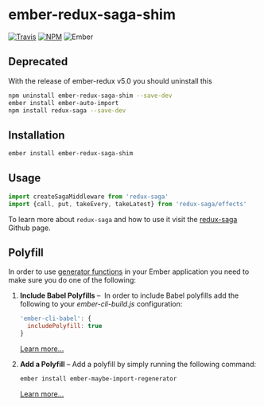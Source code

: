 # ember-redux-saga-shim

[![Travis][ci-img]][ci-url] [![NPM][npm-img]][npm-url] ![Ember][ember-img]

## Deprecated

With the release of ember-redux v5.0 you should uninstall this

```bash
npm uninstall ember-redux-saga-shim --save-dev
ember install ember-auto-import
npm install redux-saga --save-dev
```

## Installation

```bash
ember install ember-redux-saga-shim
```

## Usage

```js
import createSagaMiddleware from 'redux-saga'
import {call, put, takeEvery, takeLatest} from 'redux-saga/effects'
```

To learn more about `redux-saga` and how to use it visit the [redux-saga](https://github.com/yelouafi/redux-saga) Github page.

## Polyfill

In order to use [generator functions](https://developer.mozilla.org/en-US/docs/Web/JavaScript/Reference/Statements/function*) in your Ember application you need to make sure you do one of the following:

1. **Include Babel Polyfills** –  In order to include Babel polyfills add the following to your *ember-cli-build.js* configuration:

    ```js
    'ember-cli-babel': {
      includePolyfill: true
    }
    ```

    [Learn more…](https://github.com/babel/ember-cli-babel#polyfill)

2. **Add a Polyfill** – Add a polyfill by simply running the following command:

    ```bash
    ember install ember-maybe-import-regenerator
    ```

    [Learn more…](https://github.com/machty/ember-maybe-import-regenerator)

[ci-img]: https://img.shields.io/travis/ember-redux/ember-redux-saga-shim.svg "Travis CI Build Status"
[ci-url]: https://travis-ci.org/ember-redux/ember-redux-saga-shim
[ember-img]: https://img.shields.io/badge/ember-1.13.13+-green.svg "Ember 1.13.13+"
[npm-img]: https://img.shields.io/npm/v/ember-redux-saga-shim.svg "NPM Version"
[npm-url]: https://www.npmjs.com/package/ember-redux-saga-shim
